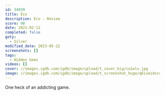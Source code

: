 ```yaml
---
id: 34939
title: Eco
description: Eco - Review
score: 90
date: 2021-02-12
completed: false
goty:
  - Silver
modified_date: 2023-05-22
screenshots: []
tags:
  - Hidden Gems
videos: []
cover: //images.igdb.com/igdb/image/upload/t_cover_big/co1wlv.jpg
image: //images.igdb.com/igdb/image/upload/t_screenshot_huge/q6iueidvcdeiuzniniqh.jpg
---
```

One heck of an addicting game.